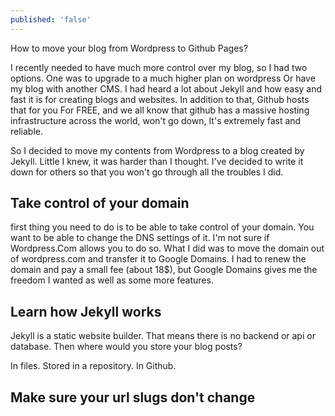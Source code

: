 ```yaml
---
published: 'false'
---
```


How to move your blog from Wordpress to Github Pages?

I recently needed to have much more control over my blog, so I had two options. One was to upgrade to a much higher plan on wordpress Or have my blog with another CMS. I had heard a lot about Jekyll and how easy and fast it is for creating blogs and websites. In addition to that, Github hosts that for you For FREE, and we all know that github has a massive hosting infrastructure across the world, won't go down, It's extremely fast and reliable.&#x20;

So I decided to move my contents from Wordpress to a blog created by Jekyll. Little I knew, it was harder than I thought. I've decided to write it down for others so that you won't go through all the troubles I did.

## Take control of your domain

first thing you need to do is to be able to take control of your domain. You want to be able to change the DNS settings of it. I'm not sure if Wordpress.Com allows you to do so. What I did was to move the domain out of wordpress.com and transfer it to Google Domains. I had to renew the domain and pay a small fee (about 18$), but Google Domains gives me the freedom I wanted as well as some more features.

## Learn how Jekyll works

Jekyll is a static website builder. That means there is no backend or api or database. Then where would you store your blog posts?&#x20;

In files. Stored in a repository. In Github.



## Make sure your url slugs don't change